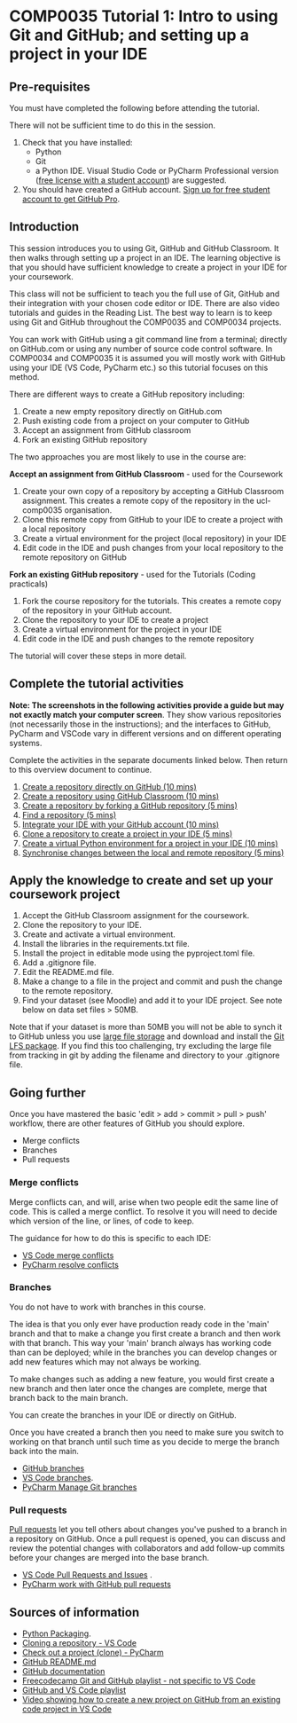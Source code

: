 # COMP0035 Tutorial 1: Intro to using Git and GitHub; and setting up a project in your IDE

## Pre-requisites

You must have completed the following before attending the tutorial.

There will not be sufficient time to do this in the session.

1. Check that you have installed:
    - Python
    - Git
    - a Python IDE. Visual Studio Code or PyCharm Professional
      version ([free license with a student account](https://www.jetbrains.com/lp/leaflets-gdc/students/)) are
      suggested.
2. You should have created a GitHub
   account. [Sign up for free student account to get GitHub Pro](https://github.com/education/students).

## Introduction

This session introduces you to using Git, GitHub and GitHub Classroom. It then walks through setting up a project in an
IDE. The learning objective is that you should have sufficient knowledge to create a project in your IDE for your
coursework.

This class will not be sufficient to teach you the full use of Git, GitHub and their integration with your chosen code
editor or IDE. There are also video tutorials and guides in the Reading List. The best way to learn is to
keep using Git and GitHub throughout the COMP0035 and COMP0034 projects.

You can work with GitHub using a git command line from a terminal; directly on GitHub.com or using any number of source
code control software. In COMP0034 and COMP0035 it is assumed you will mostly work with GitHub using your IDE (VS Code,
PyCharm etc.) so this tutorial focuses on this method.

There are different ways to create a GitHub repository including:

1. Create a new empty repository directly on GitHub.com
2. Push existing code from a project on your computer to GitHub
3. Accept an assignment from GitHub classroom
4. Fork an existing GitHub repository

The two approaches you are most likely to use in the course are:

**Accept an assignment from GitHub Classroom** - used for the Coursework

1. Create your own copy of a repository by accepting a GitHub Classroom assignment. This creates a remote copy of the
   repository in the ucl-comp0035 organisation.
2. Clone this remote copy from GitHub to your IDE to create a project with a local repository
3. Create a virtual environment for the project (local repository) in your IDE
4. Edit code in the IDE and push changes from your local repository to the remote repository on GitHub

**Fork an existing GitHub repository** - used for the Tutorials (Coding practicals)

1. Fork the course repository for the tutorials. This creates a remote copy of the repository in your GitHub account.
2. Clone the repository to your IDE to create a project
3. Create a virtual environment for the project in your IDE
4. Edit code in the IDE and push changes to the remote repository

The tutorial will cover these steps in more detail.

## Complete the tutorial activities

**Note: The screenshots in the following activities provide a guide but may not exactly match your computer screen**. They
show
various repositories (not necessarily those in the instructions); and the interfaces to GitHub, PyCharm and VSCode vary
in different versions and on different operating systems.

Complete the activities in the separate documents linked below. Then return to this overview document to continue.

1. [Create a repository directly on GitHub (10 mins)](1-1-create-repository-github.md)
2. [Create a repository using GitHub Classroom (10 mins)](1-2-create-repository-github-classroom.md)
3. [Create a repository by forking a GitHub repository (5 mins)](1-1-create-repository-github.md)
4. [Find a repository (5 mins)](1-4-find-repository.md)
5. [Integrate your IDE with your GitHub account (10 mins)](1-5-integrate-IDE-github.md)
6. [Clone a repository to create a project in your IDE (5 mins)](1-6-clone-repository.md)
7. [Create a virtual Python environment for a project in your IDE (10 mins)](1-7-create-virtual-environment.md)
8. [Synchronise changes between the local and remote repository (5 mins)](1-8-synch-changes.md)


## Apply the knowledge to create and set up your coursework project

1. Accept the GitHub Classroom assignment for the coursework.
2. Clone the repository to your IDE.
3. Create and activate a virtual environment.
4. Install the libraries in the requirements.txt file.
5. Install the project in editable mode using the pyproject.toml file.
6. Add a .gitignore file.
7. Edit the README.md file.
8. Make a change to a file in the project and commit and push the change to the remote repository.
9. Find your dataset (see Moodle) and add it to your IDE project. See note below on data set files > 50MB.

Note that if your dataset is more than 50MB you will not be able to synch it to GitHub unless you
use [large file storage](https://docs.github.com/en/repositories/working-with-files/managing-large-files/about-git-large-file-storage)
and download and install
the [Git LFS package](https://docs.github.com/en/repositories/working-with-files/managing-large-files/installing-git-large-file-storage).
If you find this too challenging, try excluding the large file from tracking in git by adding the filename and directory
to your .gitignore file.

## Going further

Once you have mastered the basic 'edit > add > commit > pull > push' workflow, there are other features of GitHub you
should explore.

- Merge conflicts
- Branches
- Pull requests

### Merge conflicts

Merge conflicts can, and will, arise when two people edit the same line of code. This is called a merge conflict. To
resolve it you will need to decide which version of the line, or lines, of code to keep.

The guidance for how to do this is specific to each IDE:

- [VS Code merge conflicts](https://code.visualstudio.com/docs/sourcecontrol/overview#_merge-conflicts)
- [PyCharm resolve conflicts](https://www.jetbrains.com/help/pycharm/resolving-conflicts.html#non-distributed-version-control-systems)

### Branches

You do not have to work with branches in this course.

The idea is that you only ever have production ready code in the 'main' branch and that to make a change you first
create a branch and then work with that branch. This way your 'main' branch always has working code than can be
deployed; while in the branches you can develop changes or add new features which may not always be working.

To make changes such as adding a new feature, you would first create a new branch and then later once the changes are
complete, merge that branch back to the main branch.

You can create the branches in your IDE or directly on GitHub.

Once you have created a branch then you need to make sure you switch to working on that branch until such time as you
decide to merge the branch back into the main.

- [GitHub branches](https://docs.github.com/en/repositories/configuring-branches-and-merges-in-your-repository)
- [VS Code branches](https://code.visualstudio.com/docs/editor/versioncontrol#_branches-and-tags).
- [PyCharm Manage Git branches](https://www.jetbrains.com/help/pycharm/manage-branches.html)

### Pull requests

[Pull requests](https://docs.github.com/en/pull-requests) let you tell others about changes you've pushed to a branch in
a repository on GitHub. Once a pull request is opened, you can discuss and review the potential changes with
collaborators and add follow-up commits before your changes are merged into the base branch.

- [VS Code Pull Requests and Issues](https://code.visualstudio.com/docs/editor/github#_getting-started-with-github-pull-requests-and-issues)
  .
- [PyCharm work with GitHub pull requests](https://www.jetbrains.com/help/pycharm/work-with-github-pull-requests.html)

## Sources of information

- [Python Packaging](https://packaging.python.org/tutorials/packaging-projects/).
- [Cloning a repository - VS Code](https://code.visualstudio.com/docs/sourcecontrol/github#_cloning-a-repository)
- [Check out a project (clone) - PyCharm](https://www.jetbrains.com/help/pycharm/manage-projects-hosted-on-github.html#clone-from-GitHub)
- [GitHub README.md](https://docs.github.com/en/repositories/managing-your-repositorys-settings-and-features/customizing-your-repository/about-readmes)
- [GitHub documentation](https://docs.github.com/en)
- [Freecodecamp Git and GitHub playlist - not specific to VS Code](https://www.youtube.com/playlist?list=PLWKjhJtqVAbkFiqHnNaxpOPhh9tSWMXIF)
- [GitHub and VS Code playlist](https://www.youtube.com/playlist?list=PLpPVLI0A0OkLBWbcctmGxxF6VHWSQw1hi)
- [Video showing how to create a new project on GitHub from an existing code project in VS Code](https://www.youtube.com/watch?v=3Tn58KQvWtU)